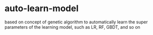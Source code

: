 # auto-learn-model
based on concept of genetic algorithm to automatically learn the super parameters of the learning model, such as LR, RF, GBDT, and so on
